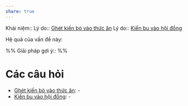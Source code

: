 ```yaml
---
share: true
---
```

Khái niệm:: 
Lý do:: [Ghét kiến bò vào thức ăn](./Gh%C3%A9t%20ki%E1%BA%BFn%20b%C3%B2%20v%C3%A0o%20th%E1%BB%A9c%20%C4%83n.md) 
Lý do:: [Kiến bu vào hội đồng](./Ki%E1%BA%BFn%20bu%20v%C3%A0o%20h%E1%BB%99i%20%C4%91%E1%BB%93ng.md)

Hệ quả của vấn đề này:


%%
Giải pháp gợi ý:: 
%%



# Các câu hỏi
- [Ghét kiến bò vào thức ăn](./Gh%C3%A9t%20ki%E1%BA%BFn%20b%C3%B2%20v%C3%A0o%20th%E1%BB%A9c%20%C4%83n.md): \-
- [Kiến bu vào hội đồng](./Ki%E1%BA%BFn%20bu%20v%C3%A0o%20h%E1%BB%99i%20%C4%91%E1%BB%93ng.md): \-

